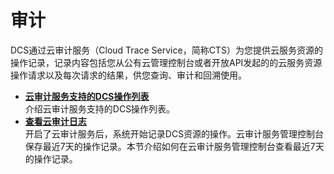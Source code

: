 # 审计<a name="dcs-zh-ug-180419004"></a>

DCS通过云审计服务（Cloud Trace Service，简称CTS）为您提供云服务资源的操作记录，记录内容包括您从公有云管理控制台或者开放API发起的的云服务资源操作请求以及每次请求的结果，供您查询、审计和回溯使用。

-   **[云审计服务支持的DCS操作列表](云审计服务支持的DCS操作列表.md)**  
介绍云审计服务支持的DCS操作列表。
-   **[查看云审计日志](查看云审计日志.md)**  
开启了云审计服务后，系统开始记录DCS资源的操作。云审计服务管理控制台保存最近7天的操作记录。本节介绍如何在云审计服务管理控制台查看最近7天的操作记录。

